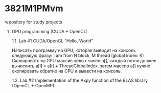 # 3821M1PMvm
repository for study projects

1. GPU programming (CUDA + OpenCL)

    1.1. Lab #1 CUDA/OpenCL “Hello, World”

    Написать программу на GPU, которая выводит на консоль следующую фразу:
    I am from N block, M thread (global index: K)
    Скопировать на GPU массив целых чисел a[], каждый поток должен вычислить а[i] = a[i] + ThreadGlobalIndex, затем массив a[] нужно скопировать обратно на CPU и вывести на консоль.

    1.2. Lab #2 Implementation of the Axpy function of the BLAS library (OpenCL + OpenMP)  
